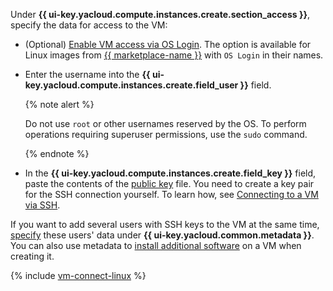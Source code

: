 Under **{{ ui-key.yacloud.compute.instances.create.section_access }}**, specify the data for access to the VM:

* (Optional) [Enable VM access via OS Login](../../../compute/operations/vm-connect/os-login.md). The option is available for Linux images from [{{ marketplace-name }}](/marketplace) with `OS Login` in their names.
* Enter the username into the **{{ ui-key.yacloud.compute.instances.create.field_user }}** field.

    {% note alert %}

    Do not use `root` or other usernames reserved by the OS. To perform operations requiring superuser permissions, use the `sudo` command.

    {% endnote %}

* In the **{{ ui-key.yacloud.compute.instances.create.field_key }}** field, paste the contents of the [public key](../../../compute/operations/vm-connect/ssh.md#creating-ssh-keys) file. You need to create a key pair for the SSH connection yourself. To learn how, see [Connecting to a VM via SSH](../../../compute/operations/vm-connect/ssh.md).

If you want to add several users with SSH keys to the VM at the same time, [specify](../../../compute/concepts/vm-metadata.md#how-to-send-metadata) these users' data under **{{ ui-key.yacloud.common.metadata }}**. You can also use metadata to [install additional software](../../../compute/operations/vm-create/create-with-cloud-init-scripts.md) on a VM when creating it.

{% include [vm-connect-linux](../../vm-connect-linux.md) %}

